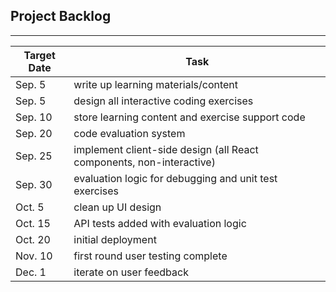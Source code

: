 ## Project Backlog
___
| Target Date | Task |
| ----------- | ---- | 
| Sep. 5      | write up learning materials/content |
| Sep. 5      | design all interactive coding exercises |
| Sep. 10     | store learning content and exercise support code |
| Sep. 20     | code evaluation system |
| Sep. 25     | implement client-side design (all React components, non-interactive) |
| Sep. 30     | evaluation logic for debugging and unit test exercises |
| Oct. 5      | clean up UI design |
| Oct. 15     | API tests added with evaluation logic |
| Oct. 20     | initial deployment | 
| Nov. 10     | first round user testing complete |
| Dec. 1      | iterate on user feedback |
